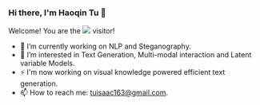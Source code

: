 ### Hi there, I'm Haoqin Tu 👋

<p align="left"> 
Welcome! You are the <img src="https://profile-counter.glitch.me/ImKeTT/count.svg" /> visitor!
</p>

- 🔭 I’m currently working on NLP and Steganography.
- 🌱 I’m interested in Text Generation, Multi-modal interaction and Latent variable Models.
- ⚡ I'm now working on visual knowledge powered efficient text generation.
- 📫 How to reach me: tuisaac163@gmail.com.
